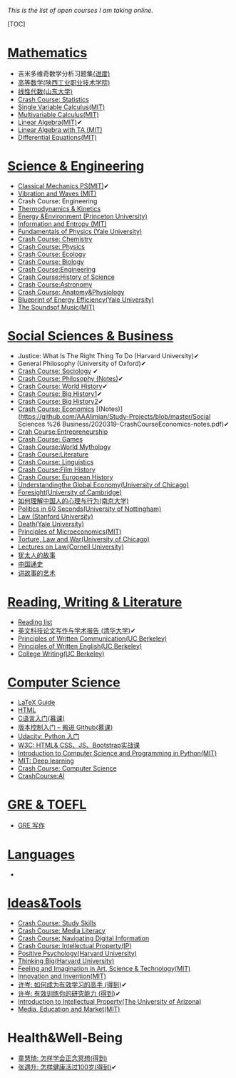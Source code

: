 *This is the list of open courses I am taking online.*

[TOC]

# [Mathematics](https://github.com/AAAlimjan/ComingBack/tree/master/Mathematics)
- 吉米多维奇数学分析习题集[(进度)](https://dynalist.io/d/GIm-Gnstg_u792He3ld1x9A7)
- [高等数学(陕西工业职业技术学院)](https://next.xuetangx.com/course/SXPI11111000464/1157975) 
- [线性代数(山东大学)](https://next.xuetangx.com/course/SDU07011000459/1075690)
- [Crash Course: Statistics](https://www.bilibili.com/video/BV17W411s7Y5)
- [Single Variable Calculus(MIT)](https://ocw.mit.edu/courses/mathematics/18-01-single-variable-calculus-fall-2006/)
- [Multivariable Calculus(MIT)](https://ocw.mit.edu/courses/mathematics/18-02-multivariable-calculus-fall-2007/)
- [Linear Algebra(MIT)](https://ocw.mit.edu/courses/mathematics/18-06-linear-algebra-spring-2010/)✔
- [Linear Algebra with TA (MIT)](http://open.163.com/newview/movie/courseintro?newurl=%2Fspecial%2Fopencourse%2Fmitxianxingdaishuxitike.html)
- [Differential Equations(MIT)](https://ocw.mit.edu/courses/mathematics/18-03sc-differential-equations-fall-2011/index.htm)

# [Science & Engineering](https://github.com/AAAlimjan/stuff2019/tree/master/Physics)

- [Classical Mechanics PS(MIT)](http://open.163.com/newview/movie/courseintro?newurl=%2Fspecial%2Fopencourse%2Fjingdianlixuexitike.html)✔
- [Vibration and Waves (MIT)](https://www.bilibili.com/video/BV1Fb411j7H3)
- Crash Course: Engineering
- [Thermodynamics & Kinetics](https://ocw.mit.edu/courses/chemistry/5-60-thermodynamics-kinetics-spring-2008/)
- [Energy &Environment (Princeton University)](http://open.163.com/newview/movie/free?pid=M6G3TB39I&mid=M6G3TSICQ) 
-  [Information and Entropy (MIT)](https://ocw.mit.edu/courses/electrical-engineering-and-computer-science/6-050j-information-and-entropy-spring-2008/)
-  [Fundamentals of Physics (Yale University)](https://www.bilibili.com/video/BV1Jx411a78t)
-  [Crash Course: Chemistry](https://www.bilibili.com/video/BV1st411v72w)
-  [Crash Course: Physics](https://www.bilibili.com/video/BV1Wt411v7NC)
-  [Crash Course: Ecology](https://www.bilibili.com/video/BV1GW411S7EX)
-  [Crash Course: Biology](https://www.bilibili.com/video/BV1Px41117N2)
-  [Crash Course:Engineering](https://www.bilibili.com/video/BV1d4411M7zP)
-  [Crash Course:History of Science](https://www.bilibili.com/video/BV1CV411f7Yi)
-  [Crash Course:Astronomy](https://www.bilibili.com/video/BV1es411B74L)
-  [Crash Course: Anatomy&Physiology](https://www.bilibili.com/video/BV15s411i7Wx)
-  [Blueprint of Energy Efficiency(Yale University)](http://open.163.com/newview/movie/courseintro?newurl=%2Fspecial%2Fopencourse%2Fblueprintefficiency.html)
-  [The Soundsof Music(MIT)](http://open.163.com/newview/movie/free?pid=M6GLVTL1C&mid=M6GM0KQTA)

# [Social Sciences & Business](https://github.com/AAAlimjan/ComingBack/tree/master/Social%20Sciences)

- Justice: What Is The Right Thing To Do (Harvard University)✔
- General Philosophy (University of Oxford)✔
- [Crash Course: Sociology](https://www.bilibili.com/video/BV1Ux411k76Z) ✔
-  [Crash Course: Philosophy ](https://www.bilibili.com/video/av13762839) [(Notes)](https://github.com/AAAlimjan/Study-Projects/blob/master/Social%20Sciences%20%26%20Business/2020-3-19%20crashcourse-philosophy-notes-compressed.pdf)✔
- [Crash Course: World History](https://www.bilibili.com/video/BV1Ws41197rQ)✔
- [Crash Course: Big History1](https://www.bilibili.com/video/BV1ws411w78L)✔
- [Crash Course: Big History2](https://www.bilibili.com/video/BV1mx411B77E)✔
- [Crash Course: Economics](https://www.bilibili.com/video/av28121647)  [(Notes)](https://github.com/AAAlimjan/Study-Projects/blob/master/Social Sciences %26 Business/2020319-CrashCourseEconomics-notes.pdf)✔
- [Crah Course:Entrepreneurship](https://www.bilibili.com/video/BV1r741167Kd)
- [Crash Course: Games](https://www.bilibili.com/video/BV1tW411s7Py)
- [Crash Course:World Mythology](https://www.bilibili.com/video/BV17x411y73F)
- [Crash Course:Literature](https://www.bilibili.com/video/BV1aE411b7eY)
- [Crash Course: Linguistics](https://www.bilibili.com/video/BV1bv411s7wX)
- [Crash Course:Film History](https://www.bilibili.com/video/BV1Bx411s7H3)
- [Crash Course: European History](https://www.bilibili.com/video/BV1XK411H7bK)
- [Understandingthe Global Economy(University of Chicago)](https://open.163.com/newview/movie/free?pid=M7CTG28EO&mid=M7DFVQI4A)
- [Foresight(University of Cambridge)](https://open.163.com/newview/movie/free?pid=MB7MDCRU9&mid=MB7MDN5PF)
- [如何理解中国人的心理与行为(南京大学)](http://open.163.com/newview/movie/courseintro?newurl=%2Fspecial%2Fcuvocw%2Fzhongguorendexinli.html)
- [Politics in 60 Seconds(University of Nottingham)](https://open.163.com/newview/movie/free?pid=M95G0EKBI&mid=M95Q484CN)
- [Law (Stanford University)](https://www.bilibili.com/video/av5205967/)
- [Death(Yale University)](https://oyc.yale.edu/death/phil-176)
-  [Principles of Microeconomics(MIT)](https://ocw.mit.edu/courses/economics/14-01sc-principles-of-microeconomics-fall-2011/)
-  [Torture, Law and War(University of Chicago)](http://open.163.com/newview/movie/courseintro?newurl=%2Fspecial%2Fopencourse%2Ftorture.html)
-  [Lectures on Law(Cornell University)](http://open.163.com/newview/movie/courseintro?newurl=%2Fspecial%2Fopencourse%2Fcornelllaw.html)
-  [犹太人的故事](https://www.bilibili.com/bangumi/play/ss27671?spm_id_from=333.788.videocard.1)
-  [中国通史](https://www.bilibili.com/video/BV1Ct411u7Yr)
-  [讲故事的艺术](https://www.bilibili.com/video/BV1jE411J7hk?p=12)

# [Reading, Writing & Literature](https://github.com/AAAlimjan/ComingBack/tree/master/Reading%20Challenge)

 -  [Reading list](https://aaalimjan.github.io/Reading/)
 -  [英文科技论文写作与学术报告 (清华大学)](https://next.xuetangx.com/course/XJTU08081000424/1073727)✔
 -  [Principles of Written Communication(UC Berkeley)](https://next.xuetangx.com/course/UCBERKELEYX05021000170/1075235)
-  [Principles of Written English(UC Berkeley)](https://next.xuetangx.com/course/UCBERKELEYX05021000172/1075209)
-  [College Writing(UC Berkeley)](https://next.xuetangx.com/course/UCBERKELEYX05021000171/1075232)

# [Computer Science ](https://github.com/AAAlimjan/ComingBack/tree/master/Coding)

 - [LaTeX Guide](https://www.overleaf.com/learn/latex/Learn_LaTeX_in_30_minutes)
 - [HTML ](https://www.runoob.com/html/html-tutorial.html)
 - [C语言入门(慕课)](https://www.imooc.com/learn/249)
- [版本控制入门 – 搬进 Github(慕课)](https://www.imooc.com/learn/390)
- [Udacity: Python 入门](https://classroom.udacity.com/courses/ud1110)
- [W3C: HTML& CSS、JS、Bootstrap实战课](https://www.w3cschool.cn/codecamp/list)
- [Introduction to Computer Science and Programming in Python(MIT)](https://ocw.mit.edu/courses/electrical-engineering-and-computer-science/6-0001-introduction-to-computer-science-and-programming-in-python-fall-2016/index.htm)
- [MIT: Deep learning](https://www.bilibili.com/video/BV1tt411v75H/?spm_id_from=trigger_reload)
- [Crash Course: Computer Science](https://www.bilibili.com/video/BV1EW411u7th)
- [CrashCourse:AI](https://www.bilibili.com/video/BV1AC4y1x77d)

# [GRE & TOEFL](https://github.com/AAAlimjan/ComingBack/tree/master/GRE)

- [GRE 写作](https://www.bilibili.com/video/BV1Es411k7QM)

# [Languages](https://github.com/AAAlimjan/ComingBack/tree/master/Studying%20Russian)

- 

# [Ideas&Tools](https://github.com/AAAlimjan/Study-Projects/tree/master/Fun)

-  [Crash Course: Study Skills](https://www.bilibili.com/video/BV1bW411a7oM)
-  [Crash Course: Media Literacy](https://www.bilibili.com/video/BV1Vt411d7K7)
-  [Crash Course: Navigating Digital Information](https://www.bilibili.com/video/BV1yt411L72d)
-  [Crash Course: Intellectual Property(IP)](https://www.bilibili.com/video/BV1M5411x7GQ)
-  [Positive Psychology(Harvard University)](https://www.bilibili.com/video/BV1Gs411o71d)
-  [Thinking Big(Harvard University)](https://open.163.com/newview/movie/free?pid=M83EO6IRQ&mid=M83EQT3JN)
-  [Feeling and Imagination in Art, Science & Technology(MIT)](http://open.sina.com.cn/course/id_302/)
-  [Innovation and Invention(MIT)](http://open.sina.com.cn/course/id_257/)
-  [许岑: 如何成为有效学习的高手 (得到)](https://www.igetget.com/course/%E5%A6%82%E4%BD%95%E6%88%90%E4%B8%BA%E6%9C%89%E6%95%88%E5%AD%A6%E4%B9%A0%E7%9A%84%E9%AB%98%E6%89%8B?param=L8gFXHBfD8&token=alQr3o4dMw8ZKgafrJ7N2xDyWeEq1R)✔
-  [许岑: 有效训练你的研究能力 (得到)](https://www.igetget.com/course/%E6%9C%89%E6%95%88%E8%AE%AD%E7%BB%83%E4%BD%A0%E7%9A%84%E7%A0%94%E7%A9%B6%E8%83%BD%E5%8A%9B?param=L8gFXHBfD8&token=3jvwNqE9ZL10K40fwKG7Pp8mDnRWoa)✔
-  [Introduction to Intellectual Property(The University of Arizona)](http://open.163.com/newview/movie/free?pid=M8FGU9TKR&mid=M8FGUS637)
-  [Media, Education and Market(MIT)](http://open.163.com/newview/movie/courseintro?newurl=%2Fspecial%2Fopencourse%2Feducation.html)

# Health&Well-Being

- [童慧琦: 怎样学会正念冥想(得到)](https://www.igetget.com/course/%E6%80%8E%E6%A0%B7%E5%AD%A6%E4%BC%9A%E6%AD%A3%E5%BF%B5%E5%86%A5%E6%83%B3?param=pYntqSPf21&token=L6mQARNzM8r1KQ3fDNJe3dGOg0aPon)
- [张遇升: 怎样健康活过100岁(得到)](https://www.igetget.com/course/%E6%80%8E%E6%A0%B7%E5%81%A5%E5%BA%B7%E6%B4%BB%E8%BF%87100%E5%B2%81?param=YEwhWT0fJG&token=eYE36g8pDr7WJoaf5mKP4Z5Rlwjy0z)✔
